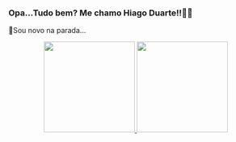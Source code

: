 ### Opa...Tudo bem? Me chamo Hiago Duarte!!🦖🦕
🥱Sou novo na parada...

<div align="center">
  <a href="https://github.com/Atrinn">
  <img height="180em" src="https://github-readme-stats.vercel.app/api?username=astrinn&show_icons=true&theme=dark&include_all_commits=true&count_private=true"/>
  <img height="180em" src="https://github-readme-stats.vercel.app/api/top-langs/?username=astrinn&layout=compact&langs_count=7&theme=dark"/>
</div>

  
          
